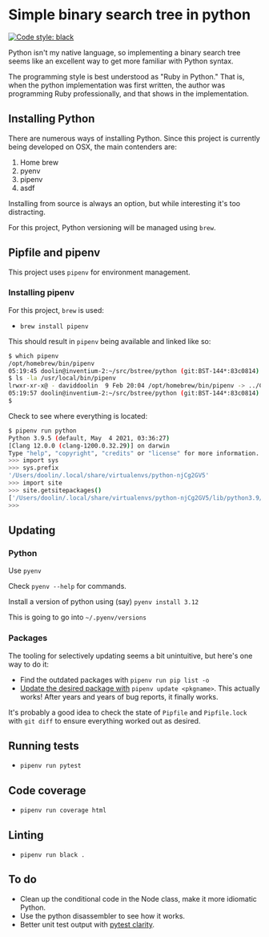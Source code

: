 # Simple binary search tree in python

[![Code style: black](https://img.shields.io/badge/code%20style-black-000000.svg)](https://github.com/psf/black)

Python isn't my native language, so implementing a binary search tree seems like an excellent way to get more familiar with Python syntax.

The programming style is best understood as "Ruby in Python." That is, when the python implementation was first written, the author was programming Ruby professionally, and that shows in the implementation.

## Installing Python

There are numerous ways of installing Python. Since this project is currently being developed on OSX, the main contenders are:

1. Home brew
2. pyenv
3. pipenv
4. asdf

Installing from source is always an option, but while interesting it's too distracting.

For this project, Python versioning will be managed using `brew`.

## Pipfile and pipenv

This project uses `pipenv` for environment management.

### Installing pipenv

For this project, `brew` is used:

- `brew install pipenv`

This should result in `pipenv` being available and linked like so:

```sh
$ which pipenv
/opt/homebrew/bin/pipenv
05:19:45 doolin@inventium-2:~/src/bstree/python (git:BST-144*:83c0814)  ruby-2.7.2
$ ls -la /usr/local/bin/pipenv
lrwxr-xr-x@ - daviddoolin  9 Feb 20:04 /opt/homebrew/bin/pipenv -> ../Cellar/pipenv/2023.12.1/bin/pipenv
05:19:57 doolin@inventium-2:~/src/bstree/python (git:BST-144*:83c0814)  ruby-2.7.2
$
```

Check to see where everything is located:

```sh
$ pipenv run python
Python 3.9.5 (default, May  4 2021, 03:36:27)
[Clang 12.0.0 (clang-1200.0.32.29)] on darwin
Type "help", "copyright", "credits" or "license" for more information.
>>> import sys
>>> sys.prefix
'/Users/doolin/.local/share/virtualenvs/python-njCg2GV5'
>>> import site
>>> site.getsitepackages()
['/Users/doolin/.local/share/virtualenvs/python-njCg2GV5/lib/python3.9/site-packages']
>>>
```

## Updating

### Python

Use `pyenv`

Check `pyenv --help` for commands.

Install a version of python using (say) `pyenv install 3.12`

This is going to go into `~/.pyenv/versions`

### Packages

The tooling for selectively updating seems a bit unintuitive, but here's one way to do it:

- Find the outdated packages with `pipenv run pip list -o`
- [Update the desired package with](https://pipenv.kennethreitz.org/en/latest/basics/#example-pipenv-upgrade-workflow) `pipenv update <pkgname>`. This actually works! After years and years of bug reports, it finally works.

It's probably a good idea to check the state of `Pipfile` and `Pipfile.lock` with `git diff` to ensure everything worked out as desired.

## Running tests

- `pipenv run pytest`

## Code coverage

- `pipenv run coverage html`

## Linting

- `pipenv run black .`

## To do

- Clean up the conditional code in the Node class, make it more
  idiomatic Python.
- Use the python disassembler to see how it works.
- Better unit test output with [pytest
  clarity](https://darrenburns.net/posts/pytest-clarity-notes/).
